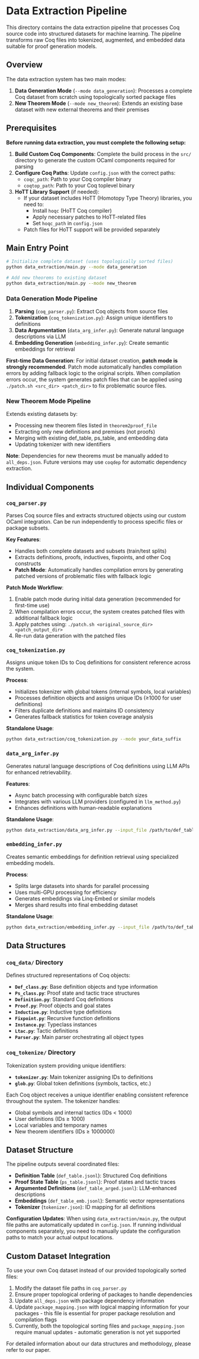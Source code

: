 # Data Extraction Pipeline

This directory contains the data extraction pipeline that processes Coq source code into structured datasets for machine learning. The pipeline transforms raw Coq files into tokenized, augmented, and embedded data suitable for proof generation models.

## Overview

The data extraction system has two main modes:

1. **Data Generation Mode** (`--mode data_generation`): Processes a complete Coq dataset from scratch using topologically sorted package files
2. **New Theorem Mode** (`--mode new_theorem`): Extends an existing base dataset with new external theorems and their premises

## Prerequisites

**Before running data extraction, you must complete the following setup:**

1. **Build Custom Coq Components**: Complete the build process in the `src/` directory to generate the custom OCaml components required for parsing
2. **Configure Coq Paths**: Update `config.json` with the correct paths:
   - `coqc_path`: Path to your Coq compiler binary
   - `coqtop_path`: Path to your Coq toplevel binary
3. **HoTT Library Support** (if needed): 
   - If your dataset includes HoTT (Homotopy Type Theory) libraries, you need to:
     - Install `hoqc` (HoTT Coq compiler)
     - Apply necessary patches to HoTT-related files
     - Set `hoqc_path` in `config.json`
   - Patch files for HoTT support will be provided separately

## Main Entry Point

```bash
# Initialize complete dataset (uses topologically sorted files)
python data_extraction/main.py --mode data_generation

# Add new theorems to existing dataset
python data_extraction/main.py --mode new_theorem
```

### Data Generation Mode Pipeline

1. **Parsing** (`coq_parser.py`): Extract Coq objects from source files
2. **Tokenization** (`coq_tokenization.py`): Assign unique identifiers to definitions
3. **Data Argumentation** (`data_arg_infer.py`): Generate natural language descriptions via LLM
4. **Embedding Generation** (`embedding_infer.py`): Create semantic embeddings for retrieval

**First-time Data Generation**: For initial dataset creation, **patch mode is strongly recommended**. Patch mode automatically handles compilation errors by adding fallback logic to the original scripts. When compilation errors occur, the system generates patch files that can be applied using `./patch.sh <src_dir> <patch_dir>` to fix problematic source files.

### New Theorem Mode Pipeline

Extends existing datasets by:
- Processing new theorem files listed in `theorem2proof_file`
- Extracting only new definitions and premises (not proofs)
- Merging with existing def_table, ps_table, and embedding data
- Updating tokenizer with new identifiers

**Note**: Dependencies for new theorems must be manually added to `all_deps.json`. Future versions may use `coqdep` for automatic dependency extraction.

## Individual Components

### `coq_parser.py`
Parses Coq source files and extracts structured objects using our custom OCaml integration. Can be run independently to process specific files or package subsets.

**Key Features**:
- Handles both complete datasets and subsets (train/test splits)
- Extracts definitions, proofs, inductives, fixpoints, and other Coq constructs
- **Patch Mode**: Automatically handles compilation errors by generating patched versions of problematic files with fallback logic

**Patch Mode Workflow**:
1. Enable patch mode during initial data generation (recommended for first-time use)
2. When compilation errors occur, the system creates patched files with additional fallback logic
3. Apply patches using: `./patch.sh <original_source_dir> <patch_output_dir>`
4. Re-run data generation with the patched files

### `coq_tokenization.py` 
Assigns unique token IDs to Coq definitions for consistent reference across the system.

**Process**:
- Initializes tokenizer with global tokens (internal symbols, local variables)
- Processes definition objects and assigns unique IDs (≥1000 for user definitions)
- Filters duplicate definitions and maintains ID consistency
- Generates fallback statistics for token coverage analysis

**Standalone Usage**:
```bash
python data_extraction/coq_tokenization.py --mode your_data_suffix
```

### `data_arg_infer.py`
Generates natural language descriptions of Coq definitions using LLM APIs for enhanced retrievability.

**Features**:
- Async batch processing with configurable batch sizes
- Integrates with various LLM providers (configured in `llm_method.py`)
- Enhances definitions with human-readable explanations

**Standalone Usage**:
```bash
python data_extraction/data_arg_infer.py --input_file /path/to/def_table.jsonl --batch_size 150
```

### `embedding_infer.py`
Creates semantic embeddings for definition retrieval using specialized embedding models.

**Process**:
- Splits large datasets into shards for parallel processing
- Uses multi-GPU processing for efficiency
- Generates embeddings via Linq-Embed or similar models
- Merges shard results into final embedding dataset

**Standalone Usage**:
```bash
python data_extraction/embedding_infer.py --input_file /path/to/def_table_arged.jsonl --total_shards 8
```

## Data Structures

### `coq_data/` Directory
Defines structured representations of Coq objects:

- **`Def_class.py`**: Base definition objects and type information
- **`Ps_class.py`**: Proof state and tactic trace structures  
- **`Definition.py`**: Standard Coq definitions
- **`Proof.py`**: Proof objects and goal states
- **`Inductive.py`**: Inductive type definitions
- **`Fixpoint.py`**: Recursive function definitions
- **`Instance.py`**: Typeclass instances
- **`Ltac.py`**: Tactic definitions
- **`Parser.py`**: Main parser orchestrating all object types

### `coq_tokenize/` Directory
Tokenization system providing unique identifiers:

- **`tokenizer.py`**: Main tokenizer assigning IDs to definitions
- **`glob.py`**: Global token definitions (symbols, tactics, etc.)

Each Coq object receives a unique identifier enabling consistent reference throughout the system. The tokenizer handles:
- Global symbols and internal tactics (IDs < 1000)
- User definitions (IDs ≥ 1000) 
- Local variables and temporary names
- New theorem identifiers (IDs ≥ 1000000)

## Dataset Structure

The pipeline outputs several coordinated files:
- **Definition Table** (`def_table.jsonl`): Structured Coq definitions
- **Proof State Table** (`ps_table.jsonl`): Proof states and tactic traces
- **Argumented Definitions** (`def_table_arged.jsonl`): LLM-enhanced descriptions  
- **Embeddings** (`def_table_emb.jsonl`): Semantic vector representations
- **Tokenizer** (`tokenizer.json`): ID mapping for all definitions

**Configuration Updates**: When using `data_extraction/main.py`, the output file paths are automatically updated in `config.json`. If running individual components separately, you need to manually update the configuration paths to match your actual output locations.

## Custom Dataset Integration

To use your own Coq dataset instead of our provided topologically sorted files:

1. Modify the dataset file paths in `coq_parser.py`
2. Ensure proper topological ordering of packages to handle dependencies
3. Update `all_deps.json` with package dependency information
4. Update `package_mapping.json` with logical mapping information for your packages - this file is essential for proper package resolution and compilation flags
5. Currently, both the topological sorting files and `package_mapping.json` require manual updates - automatic generation is not yet supported

For detailed information about our data structures and methodology, please refer to our paper.